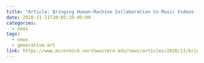 ```yaml
---
title: "Article: Bringing Human-Machine Collaboration to Music Videos (Northwestern University)"
date: 2020-11-11T20:05:25-05:00
categories:
  - news
tags:
  - news
  - generative-art
link: https://www.mccormick.northwestern.edu/news/articles/2020/11/bringing-human-machine-collaboration-to-music-videos.html
---
```

